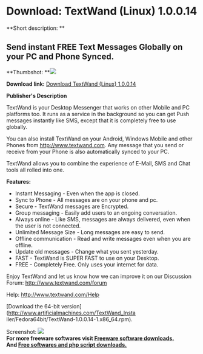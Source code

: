 # Download: TextWand (Linux) 1.0.0.14

**Short description: **

## Send instant FREE Text Messages Globally on your PC and Phone Synced.

  
**Thumbshot: **![](http://www.freewarefiles.com/screenshot/txtwnd_win_md.jpg)   
  
**Download link:** [Download TextWand (Linux) 1.0.0.14](http://freesoftwares.boysofts.com/TextWand-Linux_program_57959.html)  
  

**Publisher's Description**  
  

TextWand is your Desktop Messenger that works on other Mobile and PC platforms
too. It runs as a service in the background so you can get Push messages
instantly like SMS, except that it is completely free to use globally.

You can also install TextWand on your Android, Windows Mobile and other Phones
from http://www.textwand.com. Any message that you send or receive from your
Phone is also automatically synced to your PC.

TextWand allows you to combine the experience of E-Mail, SMS and Chat tools
all rolled into one.

**Features:**

  * Instant Messaging - Even when the app is closed. 
  * Sync to Phone - All messages are on your phone and pc. 
  * Secure - TextWand messages are Encrypted. 
  * Group messaging - Easily add users to an ongoing conversation. 
  * Always online - Like SMS, messages are always delivered, even when the user is not connected. 
  * Unlimited Message Size - Long messages are easy to send. 
  * Offline communication - Read and write messages even when you are offline. 
  * Update old messages - Change what you sent yesterday. 
  * FAST - TextWand is SUPER FAST to use on your Desktop. 
  * FREE - Completely Free. Only uses your internet for data. 

Enjoy TextWand and let us know how we can improve it on our Discussion Forum:
http://www.textwand.com/forum

Help: http://www.textwand.com/Help

[Download the 64-bit version](http://www.artificialmachines.com/TextWand_Insta
ller/Fedora64bit/TextWand-1.0.0.14-1.x86_64.rpm).

  
  
Screenshot: ![](http://www.freewarefiles.com/screenshot/txtwnd_win.jpg)  
**For more freeware softwares visit [Freeware software downloads.](http://freesoftwares.boysofts.com/)**   
**And [Free softwares and php script downloads.](http://www.boysofts.com/)**

